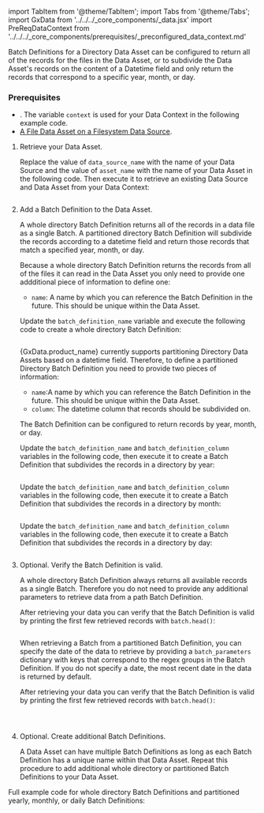 import TabItem from '@theme/TabItem';
import Tabs from '@theme/Tabs';
import GxData from '../../../_core_components/_data.jsx'
import PreReqDataContext from '../../../_core_components/prerequisites/_preconfigured_data_context.md'

Batch Definitions for a Directory Data Asset can be configured to return all of the records for the files in the Data Asset, or to subdivide the Data Asset's records on the content of a Datetime field and only return the records that correspond to a specific year, month, or day. 

### Prerequisites
- <PreReqDataContext/>.  The variable `context` is used for your Data Context in the following example code.
- [A File Data Asset on a Filesystem Data Source](#create-a-data-asset).

<Tabs>

<TabItem value="procedure" label="Procedure">

1. Retrieve your Data Asset.

   Replace the value of `data_source_name` with the name of your Data Source and the value of `asset_name` with the name of your Data Asset in the following code.  Then execute it to retrieve an existing Data Source and Data Asset from your Data Context:

   ```python title="Python" name="docs/docusaurus/docs/core/connect_to_data/filesystem_data/_create_a_batch_definition/_examples/_directory_whole_directory.py - retrieve Data Asset"
   ```

2. Add a Batch Definition to the Data Asset.

   A whole directory Batch Definition returns all of the records in a data file as a single Batch.  A partitioned directory Batch Definition will subdivide the records according to a datetime field and return those records that match a specified year, month, or day.

   <Tabs queryString="batch_definition" groupId="batch_definition" defaultValue='whole_directory'>

   <TabItem value="whole_directory" label="Whole directory">
   
   Because a whole directory Batch Definition returns the records from all of the files it can read in the Data Asset you only need to provide one addditional piece of information to define one:

   - `name`: A name by which you can reference the Batch Definition in the future.  This should be unique within the Data Asset.
 
   Update the `batch_definition_name` variable and execute the following code to create a whole directory Batch Definition:

   ```python title="Python" name="docs/docusaurus/docs/core/connect_to_data/filesystem_data/_create_a_batch_definition/_examples/_directory_whole_directory.py - add Batch Definition"
   ```

   </TabItem>

   <TabItem value="partitioned" label="Partitioned">
   
   {GxData.product_name} currently supports partitioning Directory Data Assets based on a datetime field.  Therefore, to define a partitioned Directory Batch Definition you need to provide two pieces of information:

   - `name`:A name by which you can reference the Batch Definition in the future.  This should be unique within the Data Asset.
   - `column`: The datetime column that records should be subdivided on.

   The Batch Definition can be configured to return records by year, month, or day.

   <Tabs queryString="partition_type" groupId="partition_type" defaultValue='yearly'>
   
   <TabItem value="yearly" label="Yearly">

   Update the `batch_definition_name` and `batch_definition_column` variables in the following code, then execute it to create a Batch Definition that subdivides the records in a directory by year:

   ```python title="Python" name="docs/docusaurus/docs/core/connect_to_data/filesystem_data/_create_a_batch_definition/_examples/_directory_partitioned_yearly.py - add Batch Definition"
   ```

   </TabItem>

   <TabItem value="monthly" label="Monthly">
   
   Update the `batch_definition_name` and `batch_definition_column` variables in the following code, then execute it to create a Batch Definition that subdivides the records in a directory by month:

   ```python title="Python" name="docs/docusaurus/docs/core/connect_to_data/filesystem_data/_create_a_batch_definition/_examples/_directory_partitioned_monthly.py - add Batch Definition"
   ```

   </TabItem>

   <TabItem value="daily" label="Daily">
   
   Update the `batch_definition_name` and `batch_definition_column` variables in the following code, then execute it to create a Batch Definition that subdivides the records in a directory by day:

   ```python title="Python" name="docs/docusaurus/docs/core/connect_to_data/filesystem_data/_create_a_batch_definition/_examples/_directory_partitioned_daily.py - add Batch Definition"
   ```

   </TabItem>

   </Tabs>

   </TabItem>

   </Tabs>
   
5. Optional. Verify the Batch Definition is valid.

   <Tabs className="hidden" queryString="batch_definition" groupId="batch_definition" defaultValue='whole_directory'>

   <TabItem value="whole_directory" label="Whole directory">

   A whole directory Batch Definition always returns all available records as a single Batch.  Therefore you do not need to provide any additional parameters to retrieve data from a path Batch Definition.
   
   After retrieving your data you can verify that the Batch Definition is valid by printing the first few retrieved records with `batch.head()`:

   ```python title="Python" name="docs/docusaurus/docs/core/connect_to_data/filesystem_data/_create_a_batch_definition/_examples/_directory_whole_directory.py - retrieve and verify Batch"
   ```

   </TabItem>

   <TabItem value="partitioned" label="Partitioned">

   When retrieving a Batch from a partitioned Batch Definition, you can specify the date of the data to retrieve by providing a `batch_parameters` dictionary with keys that correspond to the regex groups in the Batch Definition.  If you do not specify a date, the most recent date in the data is returned by default.

   After retrieving your data you can verify that the Batch Definition is valid by printing the first few retrieved records with `batch.head()`:

   <Tabs queryString="partition_type" groupId="partition_type" defaultValue='yearly'>
   
   <TabItem value="yearly" label="Yearly">

    ```python title="Python" name="docs/docusaurus/docs/core/connect_to_data/filesystem_data/_create_a_batch_definition/_examples/_directory_partitioned_yearly.py - retrieve and verify Batch"
   ```

   </TabItem>

   <TabItem value="monthly" label="Monthly">

    ```python title="Python" name="docs/docusaurus/docs/core/connect_to_data/filesystem_data/_create_a_batch_definition/_examples/_directory_partitioned_monthly.py - retrieve and verify Batch"
   ```

   </TabItem>

   <TabItem value="daily" label="Daily">
  
    ```python title="Python" name="docs/docusaurus/docs/core/connect_to_data/filesystem_data/_create_a_batch_definition/_examples/_directory_partitioned_daily.py - retrieve and verify Batch"
   ```

   </TabItem>

   </Tabs>
  
   </TabItem>

   </Tabs>

5. Optional. Create additional Batch Definitions.

   A Data Asset can have multiple Batch Definitions as long as each Batch Definition has a unique name within that Data Asset. Repeat this procedure to add additional whole directory or partitioned Batch Definitions to your Data Asset.

</TabItem>

<TabItem value="sample_code" label="Sample code">

Full example code for whole directory Batch Definitions and partitioned yearly, monthly, or daily Batch Definitions:

<Tabs queryString="batch" groupId="batch" defaultValue='whole_directory'>

<TabItem value="whole_directory" label="Whole directory">

```python title="Full sample code" name="docs/docusaurus/docs/core/connect_to_data/filesystem_data/_create_a_batch_definition/_examples/_directory_whole_directory.py - full_example"
```

</TabItem>

<TabItem value="yearly" label="Yearly">

```python title="Full sample code" name="docs/docusaurus/docs/core/connect_to_data/filesystem_data/_create_a_batch_definition/_examples/_directory_partitioned_yearly.py - full example"
```

</TabItem>

<TabItem value="monthly" label="Monthly">

```python title="Full sample code" name="docs/docusaurus/docs/core/connect_to_data/filesystem_data/_create_a_batch_definition/_examples/_directory_partitioned_monthly.py - full example"
```

</TabItem>

<TabItem value="daily" label="Daily">

```python title="Full sample code" name="docs/docusaurus/docs/core/connect_to_data/filesystem_data/_create_a_batch_definition/_examples/_directory_partitioned_daily.py - full example"
```

</TabItem>

</Tabs>

</TabItem>

</Tabs>